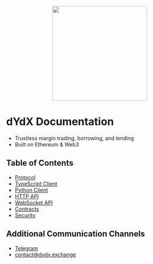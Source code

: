 <p align="center"><img src="https://s3.amazonaws.com/dydx-assets/dydx_logo_white.svg" width="256"/></p>

# dYdX Documentation

- Trustless margin trading, borrowing, and lending
- Built on Ethereum & Web3

## Table of Contents

- [Protocol](protocol.md "dYdX Documentation - Protocol")
- [TypeScript Client](typescript.md "dYdX Documentation - TypeScript Client")
- [Python Client](python.md "dYdX Documentation - Python Client")
- [HTTP API](api.md "dYdX Documentation - HTTP API")
- [WebSocket API](websocket.md "dYdX Documentation - WebSocket API")
- [Contracts](contracts.md "dYdX Documentation - Contracts")
- [Security](security.md "dYdX Documentation - Security")

## Additional Communication Channels

- [Telegram](https://t.me/joinchat/GBnMlBb9mQblQck2pThTgw)
- [contact@dydx.exchange](contact@dydx.exchange)
